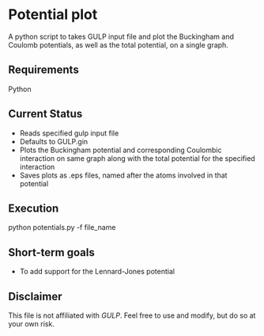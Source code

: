 Potential plot
====================
A python script to takes GULP input file and plot the Buckingham and Coulomb potentials, as well as the total potential, on a single graph. 

Requirements
------------
Python

Current Status
------------
- Reads specified gulp input file 
- Defaults to GULP.gin 
- Plots the Buckingham potential and corresponding Coulombic interaction on same graph along with the total potential for the specified interaction
- Saves plots as .eps files, named after the atoms involved in that potential

Execution 
------------
python potentials.py -f file_name

Short-term goals
------------
- To add support for the Lennard-Jones potential

Disclaimer
----------
This file is not affiliated with *GULP*. Feel free to use and modify, but do so at your own risk.

